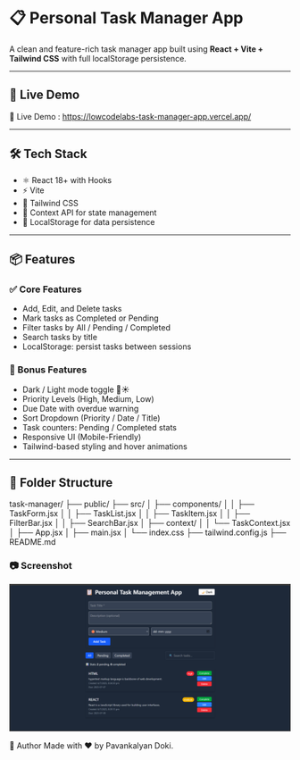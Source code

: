 # 📋 Personal Task Manager App

A clean and feature-rich task manager app built using **React + Vite + Tailwind CSS** with full localStorage persistence.

---

## 🚀 Live Demo

🔗 Live Demo : https://lowcodelabs-task-manager-app.vercel.app/

---

## 🛠️ Tech Stack

- ⚛️ React 18+ with Hooks
- ⚡ Vite
- 🎨 Tailwind CSS
- 🧠 Context API for state management
- 💾 LocalStorage for data persistence

---

## 📦 Features

### ✅ Core Features

- Add, Edit, and Delete tasks
- Mark tasks as Completed or Pending
- Filter tasks by All / Pending / Completed
- Search tasks by title
- LocalStorage: persist tasks between sessions

### 🌟 Bonus Features

- Dark / Light mode toggle 🌙☀️
- Priority Levels (High, Medium, Low)
- Due Date with overdue warning
- Sort Dropdown (Priority / Date / Title)
- Task counters: Pending / Completed stats
- Responsive UI (Mobile-Friendly)
- Tailwind-based styling and hover animations

---

## 📁 Folder Structure

task-manager/
├── public/
├── src/
│ ├── components/
│ │ ├── TaskForm.jsx
│ │ ├── TaskList.jsx
│ │ ├── TaskItem.jsx
│ │ ├── FilterBar.jsx
│ │ ├── SearchBar.jsx
│ ├── context/
│ │ └── TaskContext.jsx
│ ├── App.jsx
│ ├── main.jsx
│ └── index.css
├── tailwind.config.js
├── README.md

### 📷 Screenshot

![alt text](image.png)

📌 Author
Made with ❤️ by Pavankalyan Doki.
